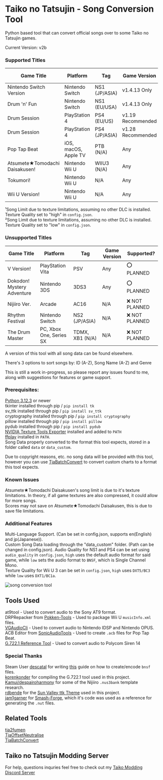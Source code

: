 # Taiko no Tatsujin - Song Conversion Tool 

Python based tool that can convert official songs over to some Taiko no Tatsujin games.  

Current Version: v2b  

### Supported Titles

| Game Title                     | Platform                | Tag                 |Game Version       | Song Limit       |  Supported?               |
| ------------------------------ | ----------------------- | ------------------- | ----------------- | ---------------- | ------------------------- |
| Nintendo Switch Version        | Nintendo Switch         | NS1 (JP/ASIA)       | v1.4.13 Only      | 600              | ✅                        |
| Drum 'n' Fun                   | Nintendo Switch         | NS1 (EU/USA)        | v1.4.13 Only      | 600              | ✅                        |
| Drum Session                   | PlayStation 4           | PS4 (EU/US)         | v1.19 Recommended | 400              | ✅                        |
| Drum Session                   | PlayStation 4           | PS4 (JP/ASIA)       | v1.28 Recommended | 400              | ✅                        |
| Pop Tap Beat                   | iOS, macOS, Apple TV    | PTB (N/A)           | Any               | 200              | ✅                        |
| Atsumete★Tomodachi Daisakusen! | Nintendo Wii U          | WIIU3 (N/A)         | Any               | 225¹/425²        | ✅                        |
| Tokumori!                      | Nintendo Wii U          | N/A                 | Any               | Unknown          | ❓ Untested               |
| Wii U Version!                 | Nintendo Wii U          | N/A                 | Any               | Unknown          | ❓ Untested               |

¹Song Limit due to texture limitations, assuming no other DLC is installed. Texture Quality set to "high" in `config.json`.   
²Song Limit due to texture limitations, assuming no other DLC is installed. Texture Quality set to "low" in `config.json`.   

### Unsupported Titles

| Game Title                     | Platform                | Tag                 |Game Version       | Supported?      |
| ------------------------------ | ----------------------- | ------------------- | ----------------- | --------------- |
| V Version!                     | PlayStation Vita        | PSV                 | Any               | ⭕ PLANNED      |
| Dokodon! Mystery Adventure     | Nintendo 3DS            | 3DS3                | Any               | ⭕ PLANNED      |
| Nijiiro Ver.                   | Arcade                  | AC16                | N/A               | ❌ NOT PLANNED  |
| Rhythm Festival                | Nintendo Switch         | NS2 (JP/ASIA)       | N/A               | ❌ NOT PLANNED  |
| The Drum Master                | PC, Xbox One, Series SX | TDMX, XB1 (N/A)     | N/A               | ❌ NOT PLANNED  |

A version of this tool with all song data can be found elsewhere.  

There's 3 options to sort songs by: ID (A-Z), Song Name (A-Z) and Genre   

This is still a work in-progress, so please report any issues found to me, along with suggestions for features or game support.  

### Prerequisites:    
[Python 3.12.3](https://www.python.org/downloads/) or newer  
tkinter installed through pip / `pip install tk`  
sv_ttk installed through pip  / `pip install sv_ttk`  
cryptography installed through pip / `pip install cryptography`  
pillow installed through pip / `pip install pillow`  
pydub installed through pip / `pip install pydub`  
[NVIDIA Texture Tools Exporter](https://developer.nvidia.com/texture-tools-exporter) installed and added to `PATH`    
[ffplay](https://www.ffmpeg.org/download.html) installed in `PATH`.  
Song Data properly converted to the format this tool expects, stored in a folder called `data` or `data_custom`.  

Due to copyright reasons, etc. no song data will be provided with this tool, however you can use [TjaBatchConvert](https://github.com/cainan-c/TaikoPythonTools/tree/main/TjaBatchConvert)  to convert custom charts to a format this tool expects.  

### Known Issues
Atsumete★Tomodachi Daisakusen's song limit is due to it's texture limitations. In theory, if all game textures are also compressed, it could allow for more songs.  
Scores may not save on Atsumete★Tomodachi Daisakusen, this is due to save file limitations.  

### Additional Features  
Multi-Language Support. (Can be set in config.json, supports en(English) and jp(Japanese)).  
Custom Song Data loading through the "data_custom" folder. (Path can be changed in config.json). 
Audio Quality for NS1 and PS4 can be set using `audio_quality` in `config.json`, `high` uses the default audio format for said game, while `low` sets the audio format to `BNSF`, which is Single Channel Mono.   
Texture Quality for Wii U 3 can be set in `config.json`, `high` uses `DXT5/BC3` while `low` uses `DXT1/BC1a`.  

![song conversion tool](https://i.imgur.com/YRXb0NA.png)  

## Tools Used
at9tool - Used to convert audio to the Sony AT9 format.  
DRPRepacker from [Pokken-Tools](https://github.com/Sammi-Husky/Pokken-Tools) - Used to package Wii U `musicInfo.xml` files.  
[VGAudioCli](https://github.com/Thealexbarney/VGAudio) - Used to convert audio to Nintendo IDSP and Nintendo OPUS.    
ACB Editor from [SonicAudioTools](https://github.com/blueskythlikesclouds/SonicAudioTools/tree/master/Source/AcbEditor) - Used to create `.acb` files for Pop Tap Beat.  
[G.722.1 Reference Tool](https://www.itu.int/rec/T-REC-G.722.1-200505-I/en) - Used to convert audio to Polycom Siren 14   

### Special Thanks
Steam User [descatal](https://steamcommunity.com/id/descatal) for writing [this](https://exvsfbce.home.blog/2020/02/04/guide-to-encoding-bnsf-is14-audio-files-converting-wav-back-to-bnsf-is14/) guide on how to create/encode `bnsf` files.   
[korenkonder](https://github.com/korenkonder) for compiling the G.722.1 tool used in this project.  
[Kamui/despairoharmony](https://github.com/despairoharmony) for some of the Nijiiro `.nus3bank` template research.  
[rdbende](https://github.com/rdbende) for the [Sun Valley ttk Theme](https://github.com/rdbende/Sun-Valley-ttk-theme) used in this project.  
[jam1garner](https://github.com/jam1garner) for [Smash-Forge](https://github.com/jam1garner/Smash-Forge), which it's code was used as a reference for generating the `.nut` files.

## Related Tools
[tja2fumen](https://github.com/vivaria/tja2fumen)  
[TjaOffsetNeutralise](https://github.com/cainan-c/TaikoPythonTools/tree/main/TjaOffsetNeutralise)  
[TjaBatchConvert](https://github.com/cainan-c/TaikoPythonTools/tree/main/TjaBatchConvert)  

## Taiko no Tatsujin Modding Server
For help, questions inquries feel free to check out my [Taiko Modding Discord Server](https://discord.gg/HFm37aA5zr)
